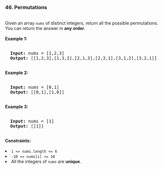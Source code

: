 <h3>46. Permutations</h3>
<br>
Given an array <code>nums</code> of distinct integers, return all the possible permutations. You can return the answer in <strong>any order</strong>.<br>
<br>
<b>Example 1:</b><br>
<br>
<pre>
  <strong>Input:</strong> nums = [1,2,3]
  <strong>Output:</strong> [[1,2,3],[1,3,2],[2,1,3],[2,3,1],[3,1,2],[3,2,1]]
</pre>
<br>
<b>Example 2:</b><br>
<br>
<pre>
  <strong>Input:</strong> nums = [0,1]
  <strong>Output:</strong> [[0,1],[1,0]]
</pre>
<br>
<b>Example 3:</b><br>
<br>
<pre>
  <strong>Input:</strong> nums = [1]
  <strong>Output:</strong> [[1]]
</pre> 
<br>
<b>Constraints:</b><br>
<br>
<li><code>1 <= nums.length <= 6</code></li>
<li><code>-10 <= nums[i] <= 10</code></li>
<li>All the integers of <code>nums</code> are <strong>unique</strong>.</li>

